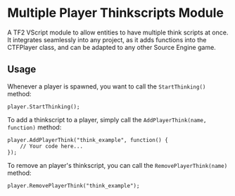 # Multiple Player Thinkscripts Module
A TF2 VScript module to allow entities to have multiple think scripts at once. It integrates seamlessly into any project, as it adds functions into the CTFPlayer class, and can be adapted to any other Source Engine game.

## Usage
Whenever a player is spawned, you want to call the `StartThinking()` method:
```squirrel
player.StartThinking();
```

To add a thinkscript to a player, simply call the `AddPlayerThink(name, function)` method:
```squirrel
player.AddPlayerThink("think_example", function() {
    // Your code here...
});
```

To remove an player's thinkscript, you can call the `RemovePlayerThink(name)` method:
```squirrel
player.RemovePlayerThink("think_example");
```
